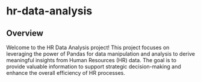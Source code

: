 # hr-data-analysis
## Overview
Welcome to the HR Data Analysis project! This project focuses on leveraging the power of Pandas for data manipulation and analysis to derive meaningful insights from Human Resources (HR) data. The goal is to provide valuable information to support strategic decision-making and enhance the overall efficiency of HR processes.

